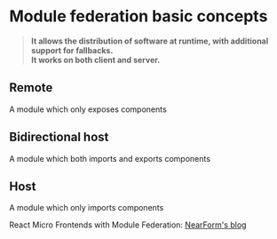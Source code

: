 # Module federation basic concepts

> **It allows the distribution of software at runtime, with additional support for fallbacks.**  
> **It works on both client and server.**  

<div class="flex flex-col pt-16">

<div class="flex flex-row items-center">

<h2 style="width: 37%">Remote</h2>

A module which only exposes components

</div>

<div class="flex flex-row items-center w-full">

<h2 style="width: 37%">Bidirectional host</h2>

A module which both imports and exports components

</div>

<div class="flex flex-row items-center w-full">

<h2 style="width: 37%">Host</h2>

A module which only imports components

</div>

</div>

<div class="absolute bottom-4 left-4">
React Micro Frontends with Module Federation: <a href="https://www.nearform.com/blog/react-micro-frontends-module-federation/">NearForm's blog</a>
</div>
